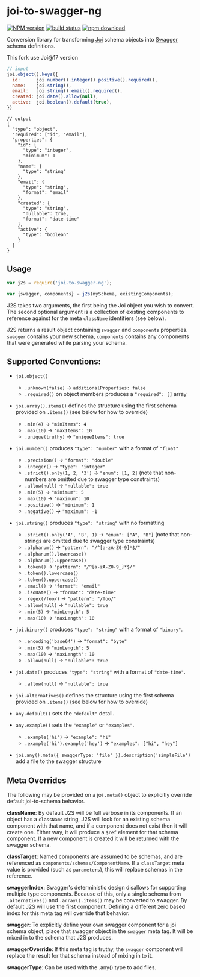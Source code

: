 joi-to-swagger-ng
==============


[![NPM version][npm-image]][npm-url]
[![build status][travis-image]][travis-url]
[![npm download][download-image]][download-url]

[npm-image]: https://img.shields.io/npm/v/joi-to-swagger-ng.svg?style=flat-square
[npm-url]: https://npmjs.org/package/joi-to-swagger-ng
[travis-image]: https://img.shields.io/travis/yadickson/joi-to-swagger.svg?style=flat-square
[travis-url]: https://travis-ci.org/yadickson/joi-to-swagger
[download-image]: https://img.shields.io/npm/dm/joi-to-swagger-ng.svg?style=flat-square
[download-url]: https://npmjs.org/package/joi-to-swagger-ng

Conversion library for transforming [Joi](http://npm.im/joi) schema objects into [Swagger](http://swagger.io) schema definitions.

This fork use Joi@17 version

```js
// input
joi.object().keys({
  id:      joi.number().integer().positive().required(),
  name:    joi.string(),
  email:   joi.string().email().required(),
  created: joi.date().allow(null),
  active:  joi.boolean().default(true),
})
```

```json5
// output
{
  "type": "object",
  "required": ["id", "email"],
  "properties": {
    "id": {
      "type": "integer",
      "minimum": 1
    },
    "name": {
      "type": "string"
    },
    "email": {
      "type": "string",
      "format": "email"
    },
    "created": {
      "type": "string",
      "nullable": true,
      "format": "date-time"
    },
    "active": {
      "type": "boolean"
    }
  }
}
```

## Usage

```js
var j2s = require('joi-to-swagger-ng');

var {swagger, components} = j2s(mySchema, existingComponents);
```

J2S takes two arguments, the first being the Joi object you wish to convert. The second optional argument is a collection of existing components to reference against for the meta `className` identifiers (see below).

J2S returns a result object containing `swagger` and `components` properties. `swagger` contains your new schema, `components` contains any components that were generated while parsing your schema.

## Supported Conventions:

- `joi.object()`
  - `.unknown(false)` -> `additionalProperties: false`
  - `.required()` on object members produces a `"required": []` array

- `joi.array().items()` defines the structure using the first schema provided on `.items()` (see below for how to override)
  - `.min(4)` -> `"minItems": 4`
  - `.max(10)` -> `"maxItems": 10`
  - `.unique(truthy)` -> `"uniqueItems": true`

- `joi.number()` produces `"type": "number"` with a format of `"float"`
  - `.precision()` -> `"format": "double"`
  - `.integer()` -> `"type": "integer"`
  - `.strict().only(1, 2, '3')` -> `"enum": [1, 2]` (note that non-numbers are omitted due to swagger type constraints)
  - `.allow(null)` -> `"nullable": true`
  - `.min(5)` -> `"minimum": 5`
  - `.max(10)` -> `"maximum": 10`
  - `.positive()` -> `"minimum": 1`
  - `.negative()` -> `"maximum": -1`

- `joi.string()` produces `"type": "string"` with no formatting
  - `.strict().only('A', 'B', 1)` -> `"enum": ["A", "B"]` (note that non-strings are omitted due to swagger type constraints)
  - `.alphanum()` -> `"pattern": "/^[a-zA-Z0-9]*$/"`
  - `.alphanum().lowercase()`
  - `.alphanum().uppercase()`
  - `.token()` -> `"pattern": "/^[a-zA-Z0-9_]*$/"`
  - `.token().lowercase()`
  - `.token().uppercase()`
  - `.email()` -> `"format": "email"`
  - `.isoDate()` -> `"format": "date-time"`
  - `.regex(/foo/)` -> `"pattern": "/foo/"`
  - `.allow(null)` -> `"nullable": true`
  - `.min(5)` -> `"minLength": 5`
  - `.max(10)` -> `"maxLength": 10`

- `joi.binary()` produces `"type": "string"` with a format of `"binary"`.
  - `.encoding('base64')` -> `"format": "byte"`
  - `.min(5)` -> `"minLength": 5`
  - `.max(10)` -> `"maxLength": 10`
  - `.allow(null)` -> `"nullable": true`

- `joi.date()` produces `"type": "string"` with a format of `"date-time"`.
  - `.allow(null)` -> `"nullable": true`

- `joi.alternatives()` defines the structure using the first schema provided on `.items()` (see below for how to override)

- `any.default()` sets the `"default"` detail.

- `any.example()` sets the `"example"` or `"examples"`.
  - `.example('hi')` -> `"example": "hi"`
  - `.example('hi').example('hey')` -> `"examples": ["hi", "hey"]`

- `joi.any().meta({ swaggerType: 'file' }).description('simpleFile')` add a file to the swagger structure

## Meta Overrides

The following may be provided on a joi `.meta()` object to explicitly override default joi-to-schema behavior.

**className**: By default J2S will be full verbose in its components. If an object has a `className` string, J2S will look for an existing schema component with that name, and if a component does not exist then it will create one. Either way, it will produce a `$ref` element for that schema component. If a new component is created it will be returned with the swagger schema.

**classTarget**: Named components are assumed to be schemas, and are referenced as `components/schemas/ComponentName`. If a `classTarget` meta value is provided (such as `parameters`), this will replace schemas in the reference.

**swaggerIndex**: Swagger's deterministic design disallows for supporting multiple type components. Because of this, only a single schema from `.alternatives()` and `.array().items()` may be converted to swagger. By default J2S will use the first component. Defining a different zero based index for this meta tag will override that behavior.

**swagger**: To explicitly define your own swagger component for a joi schema object, place that swagger object in the `swagger` meta tag. It will be mixed in to the schema that J2S produces.

**swaggerOverride**: If this meta tag is truthy, the `swagger` component will replace the result for that schema instead of mixing in to it.

**swaggerType**: Can be used with the .any() type to add files.

